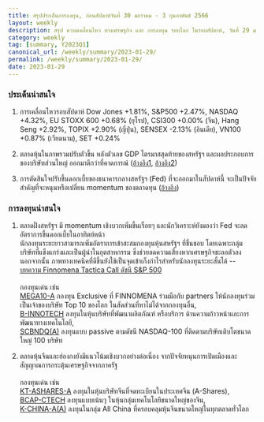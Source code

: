 ```yaml
---
title: สรุปประเด็นการลงทุน, ก่อนสัปดาห์วันที่ 30 มกราคม - 3 กุมภาพันธ์ 2566
layout: weekly
description: สรุป ความเคลื่อนไหว ทางเศรษฐกิจ และ การลงทุน รอบโลก ในรอบสัปดาห์, วันที่ 29 มกราคม 2566
category: weekly
tag: [summary, Y2023Q1]
canonical_url: /weekly/summary/2023-01-29/
permalink: /weekly/summary/2023-01-29/
date: 2023-01-29
---
```


### ประเด็นน่าสนใจ

1. การเคลื่อนไหวรอบสัปดาห์ Dow Jones +1.81%, S&P500 +2.47%, NASDAQ +4.32%, EU STOXX 600 +0.68% (ยุโรป), CSI300 +0.00% (จีน), Hang Seng +2.92%, TOPIX +2.90% (ญี่ปุ่น), SENSEX -2.13% (อินเดีย), VN100 +0.87% (เวียดนาม), SET +0.24%

2. ตลาดหุ้นในภาพรวมปรับตัวขึ้น หลังตัวเลข GDP ไตรมาสสุดท้ายของสหรัฐฯ และผลประกอบการของบริษัทส่วนใหญ่ ออกมาดีกว่าที่คาดการณ์
([อ้างอิง1](https://www.cnbc.com/2023/01/26/stock-futures-tick-down-after-the-dow-posts-a-five-day-win-streak.html), 
[อ้างอิง2](https://www.cnbc.com/2023/01/26/gdp-q4-2022-us-gdp-rose-2point9percent-in-the-fourth-quarter-more-than-expected-even-as-recession-fears-loom.html)) 

3. การตัดสินใจปรับขึ้นดอกเบี้ยของธนาคารกลางสหรัฐฯ (Fed) ที่จะออกมาในสัปดาห์นี้ จะเป็นปัจจัยสำคัญที่จะหนุนหรือเปลี่ยน momentum ของตลาดทุน
([อ้างอิง](https://www.cnbc.com/2023/01/27/cramers-week-ahead-fed-decision-on-wednesday-could-let-the-bulls-party-on.html)) 



### การลงทุนน่าสนใจ

1. ตลาดฝั่งสหรัฐฯ มี momentum เชิงบวกเพิ่มขึ้นเรื่อยๆ และนักวิเคราะห์ยังมองว่า Fed จะลดอัตราการขึ้นดอกเบี้ยในอาทิตย์หน้า  
นักลงทุนระยะยาวสามารถเพิ่มอัตราการเข้าสะสมกองทุนหุ้นสหรัฐฯ ที่ชื่นชอบ โดยเฉพาะกลุ่มบริษัทที่แข็งแกร่งและเป็นผู้นำในอุตสาหกรรม ซึ่งช่วยลดความเสี่ยงหากเศรษฐกิจชะลอตัวลง  
นอกจากนั้น ภาพทางเทคนิคที่ดีขึ้นยังใช้เป็นจุดเข้าเก็งกำไรสำหรับนักลงทุนระยะสั้นได้ -- [บทความ Finnomena Tactica Call ดัชนี S&P 500](https://www.finnomena.com/finnomena-ic/tactical-call-sp500-jan-2023/)<br><br>
กองทุนเด่น เช่น  
[MEGA10-A](https://www.finnomena.com/mega10/) กองทุน Exclusive ที่ FINNOMENA ร่วมมือกับ partners ให้นักลงทุนร่วมเป็นเจ้าของบริษัท Top 10 ของโลก ในสัดส่วนที่หาไม่ได้จากกองทุนอื่น,  
[B-INNOTECH](https://www.finnomena.com/fund/B-INNOTECH) ลงทุนในหุ้นบริษัทที่พัฒนาผลิตภัณฑ์ หรือบริการ ด้านความก้าวหน้าและการพัฒนาทางเทคโนโลยี,  
[SCBNDQ(A)](https://www.finnomena.com/fund/SCBNDQ(A)) ลงทุนแบบ passive ตามดัชนี NASDAQ-100 ที่ติดตามบริษัทเติบโตขนาดใหญ่ 100 บริษัท

2. ตลาดหุ้นจีนและฮ่องกงยังมีแนวโน้มเชิงบวกอย่างต่อเนื่อง
จากปัจจัยหนุนการเปิดเมืองและสัญญาณการกระตุ้นเศรษฐกิจจากภาครัฐ<br><br>
กองทุนเด่น เช่น  
[KT-ASHARES-A](https://www.finnomena.com/fund/KT-Ashares-A) ลงทุนในหุ้นบริษัทจีนที่จดทะเบียนในประเทศจีน (A-Shares),  
[BCAP-CTECH](https://www.finnomena.com/fund/BCAP-CTECH) ลงทุนแบบเน้นๆ ในหุ้นกลุ่มเทคโนโลยีขนาดใหญ่ของจีน,  
[K-CHINA-A(A)](https://www.finnomena.com/fund/K-CHINA-A(A)) ลงทุนในกลุ่ม All China ที่ครอบคลุมหุ้นจีนขนาดใหญ่ในทุกตลาดทั่วโลก
